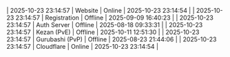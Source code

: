| 2025-10-23 23:14:57 | Website | Online | 2025-10-23 23:14:54 |
| 2025-10-23 23:14:57 | Registration | Offline | 2025-09-09 16:40:23 |
| 2025-10-23 23:14:57 | Auth Server | Offline | 2025-08-18 09:33:31 |
| 2025-10-23 23:14:57 | Kezan (PvE) | Offline | 2025-10-11 12:51:30 |
| 2025-10-23 23:14:57 | Gurubashi (PvP) | Offline | 2025-08-23 21:44:06 |
| 2025-10-23 23:14:57 | Cloudflare | Online | 2025-10-23 23:14:54 |
